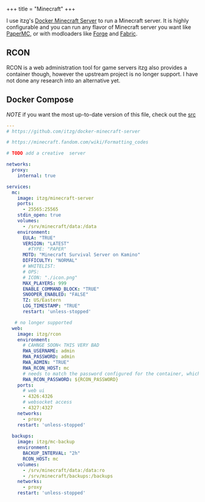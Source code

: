 +++
title = "Minecraft"
+++

I use itzg's [Docker Minecraft Server](https://docker-minecraft-server.readthedocs.io/en/latest/) to run a Minecraft server. It is highly configurable and you can run any flavor of Minecraft server you want like [PaperMC](https://papermc.io/), or with modloaders like [Forge](https://forums.minecraftforge.net/) and [Fabric](https://fabricmc.net/). 

## RCON

RCON is a web administration tool for game servers itzg also provides a container though, however the upstream project is no longer support. I have not done any research into an alternative yet.

## Docker Compose 

*NOTE* if you want the most up-to-date version of this file, check out the [src](https://github.com/scottross123/home-server/blob/master/apps/minecraft/compose.yaml)

```yaml
---
# https://github.com/itzg/docker-minecraft-server

# https://minecraft.fandom.com/wiki/Formatting_codes

# TODO add a creative  server

networks:
  proxy:
    internal: true

services:
  mc:
    image: itzg/minecraft-server
    ports:
      - 25565:25565
    stdin_open: true
    volumes:
      - /srv/minecraft/data:/data
    environment:
      EULA: "TRUE"
      VERSION: "LATEST"
        #TYPE: "PAPER"
      MOTD: "Minecraft Survival Server on Kamino"
      DIFFICULTY: "NORMAL"
      # WHITELIST: 
      # OPS: 
      # ICON: "./icon.png"
      MAX_PLAYERS: 999
      ENABLE_COMMAND_BLOCK: "TRUE"
      SNOOPER_ENABLED: "FALSE"
      TZ: US/Eastern
      LOG_TIMESTAMP: "TRUE"
      restart: 'unless-stopped'

   # no longer supported
  web:
    image: itzg/rcon
    environment:
      # CAHNGE SOON< THIS VERY BAD
      RWA_USERNAME: admin
      RWA_PASSWORD: admin
      RWA_ADMIN: "TRUE"
      RWA_RCON_HOST: mc
      # needs to match the password configured for the container, which is 'minecraft' by default
      RWA_RCON_PASSWORD: ${RCON_PASSWORD}
    ports:
      # web ui
      - 4326:4326
      # websocket access
      - 4327:4327        
    networks:
      - proxy
    restart: 'unless-stopped'
  
  backups:
    image: itzg/mc-backup
    environment:
      BACKUP_INTERVAL: "2h"
      RCON_HOST: mc
    volumes:
      - /srv/minecraft/data:/data:ro
      - /srv/minecraft/backups:/backups    
    networks:
      - proxy
    restart: 'unless-stopped'
```
